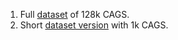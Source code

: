 1) Full [dataset](https://drive.google.com/file/d/1is9Ldc5efyBHqxrJ4Kg1wWl0T9OJxywD/view?usp=sharing) of 128k CAGS.
2) Short [dataset version](https://drive.google.com/file/d/1Q1XoSdScgPTYViizXyMAh7zGz5u__95a/view?usp=sharing) with 1k CAGS.
